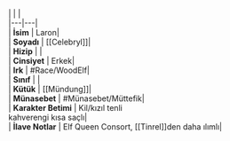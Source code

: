 |  |  |<br>|---|---|<br>| **İsim** | Laron|<br>| **Soyadı** | [[Celebryl]]|<br>| **Hizip** | |<br>| **Cinsiyet** | Erkek|<br>| **Irk** | #Race/WoodElf|<br>| **Sınıf** | |<br>| **Kütük** | [[Mündung]]|<br>| **Münasebet** | #Münasebet/Müttefik|<br>| **Karakter Betimi** | Kil/kızıl tenli<br>kahverengi kısa saçlı|<br>| **İlave Notlar** | Elf Queen Consort, [[Tinrel]]den daha ılımlı|<br>